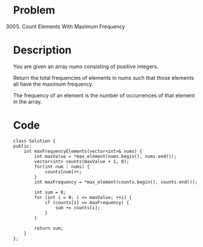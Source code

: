 # Problem
3005. Count Elements With Maximum Frequency

# Description
You are given an array nums consisting of positive integers.

Return the total frequencies of elements in nums such that those elements all have the maximum frequency.

The frequency of an element is the number of occurrences of that element in the array.

 

 
# Code
```
class Solution {
public:
    int maxFrequencyElements(vector<int>& nums) {
        int maxValue = *max_element(nums.begin(), nums.end());
        vector<int> counts(maxValue + 1, 0);
        for(int num : nums) {
            counts[num]++;
        }
        int maxFrequency = *max_element(counts.begin(), counts.end());

        int sum = 0;
        for (int i = 0; i <= maxValue; ++i) {
            if (counts[i] == maxFrequency) {
                sum += counts[i];
            }
        }

        return sum;
    }
};

```
